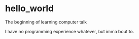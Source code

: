 # hello_world
The beginning of learning computer talk

I have no programming experience whatever, but imma bout to. 
